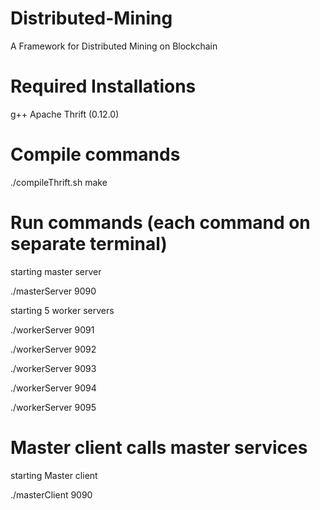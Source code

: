 # Distributed-Mining
A Framework for Distributed Mining on Blockchain

# Required Installations
g++
Apache Thrift (0.12.0)


# Compile commands
./compileThrift.sh
make



# Run commands (each command on separate terminal)

starting master server

./masterServer 9090

starting 5 worker servers

./workerServer 9091

./workerServer 9092

./workerServer 9093

./workerServer 9094

./workerServer 9095

# Master client calls master services

starting Master client

./masterClient 9090
